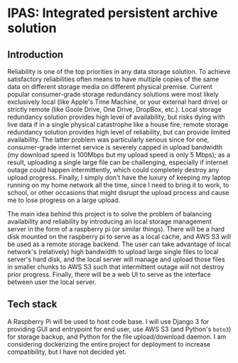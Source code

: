 # IPAS: Integrated persistent archive solution

## Introduction
Reliability is one of the top priorities in any data storage solution. To achieve satisfactory reliabilities often means to have multiple copies of the same data on different storage media on different physical premise. Current popular consumer-grade storage redundancy solutions were most likely exclusively local (like Apple's Time Machine, or your external hard drive) or strictly remote (like Goole Drive, One Drive, DropBox, etc.). Local storage redundancy solution provides high level of availability, but risks dying with live data if in a single physical catastrophe like a house fire; remote storage redundancy solution provides high level of reliability, but can provide limited availability. The latter problem was particularly serious since for one, consumer-grade internet service is severely capped in upload bandwidth (my download speed is 100Mbps but my upload speed is only 5 Mbps); as a result, uploading a single large file can be challenging, especially if internet outage could happen intermittently, which could completely destroy any upload progress. Finally, I simply don't have the luxury of keeping my laptop running on my home network all the time, since I need to bring it to work, to school, or other occasions that might disrupt the upload process and cause me to lose progress on a large upload.

The main idea behind this project is to solve the problem of balancing availability and reliability by introducing an local storage management server in the form of a raspberry pi (or similar things). There will be a hard disk mounted on the raspberry pi to serve as a local cache, and AWS S3 will be used as a remote storage backend. The user can take advantage of local network's (relatively) high bandwidth to upload large single files to local server's hard disk, and the local server will manage and upload those files in smaller chunks to AWS S3 such that intermittent outage will not destroy prior progress. Finally, there will be a web UI to serve as the interface between user the local server.

## Tech stack
A Raspberry Pi will be used to host code base. I will use Django 3 for providing GUI and entrypoint for end user, use AWS S3 (and Python's `boto3`) for storage backup, and Python for the file upload/download daemon. I am considering dockerizing the entire project for deployment to increase compatibility, but I have not decided yet.
